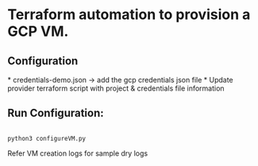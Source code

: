 <h1>Terraform automation to provision a GCP VM.</h1>
<h2>Configuration</h2>
* credentials-demo.json -> add the gcp credentials json file 
* Update provider terraform script with project & credentials file information
<h2>Run Configuration:</h2>
<code>
python3 configureVM.py
</code>

Refer VM creation logs for sample dry logs